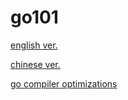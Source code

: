 # go101

[english ver.](https://go101.org/article/101.html)

[chinese ver.](https://gfw.go101.org/article/101.html)

[go compiler optimizations](https://github.com/go101/go101/wiki/The-perceivable-optimizations-made-by-the-standard-Go-compiler-%28gc%29)
